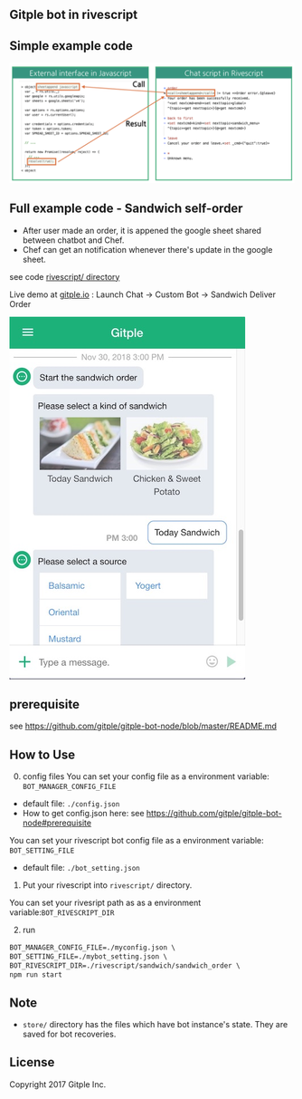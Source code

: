 Gitple bot in rivescript 
---------------------------

## Simple example code

![Rivescript example](/docs/rivescript_example.png)


## Full example code - Sandwich self-order

- After user made an order, it is appened the google sheet shared between chatbot and Chef.
- Chef can get an notification whenever there's update in the google sheet.

see code [rivescript/ directory](/rivescript/sandwich/)

Live demo at [gitple.io](https://gitple.io) : Launch Chat -> Custom Bot -> Sandwich Deliver Order

![Sandwich self-order](/docs/sandwich_order.jpg)

## prerequisite

see https://github.com/gitple/gitple-bot-node/blob/master/README.md

## How to Use

0. config files
You can set your config file as a environment variable: `BOT_MANAGER_CONFIG_FILE`
  - default file: `./config.json`
  - How to get config.json here: see https://github.com/gitple/gitple-bot-node#prerequisite

You can set your rivescript bot config file as a environment variable: `BOT_SETTING_FILE`
  - default file: `./bot_setting.json`

1. Put your rivescript into `rivescript/` directory.

You can set your rivesript path as as a environment variable:`BOT_RIVESCRIPT_DIR`

2. run

```
BOT_MANAGER_CONFIG_FILE=./myconfig.json \
BOT_SETTING_FILE=./mybot_setting.json \
BOT_RIVESCRIPT_DIR=./rivescript/sandwich/sandwich_order \
npm run start
```

## Note

- `store/` directory has the files which have bot instance's state. They are saved for bot recoveries.

License
----------
   Copyright 2017 Gitple Inc.
